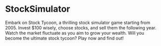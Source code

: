 # StockSimulator
Embark on Stock Tycoon, a thrilling stock simulator game starting from 2005. Invest $100 wisely, choose stocks, and sell them the following year. Watch the market fluctuate as you aim to grow your wealth. Will you become the ultimate stock tycoon? Play now and find out!
